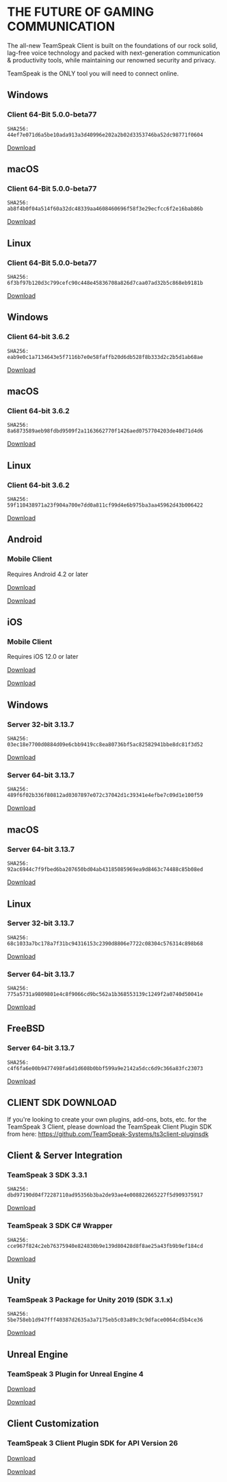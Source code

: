 THE FUTURE OF GAMING COMMUNICATION
==========

The all-new TeamSpeak Client is built on the foundations of our rock solid, lag-free voice technology and packed with next-generation communication & productivity tools, while maintaining our renowned security and privacy.

TeamSpeak is the ONLY tool you will need to connect online.

 Windows
----------

###  Client 64-Bit  5.0.0-beta77  ###

```
SHA256: 44ef7e071d6a5be10ada913a3d40996e202a2b02d3353746ba52dc98771f0604
```

[Download](https://files.teamspeak-services.com/pre_releases/client/5.0.0-beta77/teamspeak-client.msi)

 macOS
----------

###  Client 64-Bit  5.0.0-beta77  ###

```
SHA256: ab8f4b0f04a514f60a32dc48339aa4608460696f58f3e29ecfcc6f2e16bab86b
```

[Download](https://files.teamspeak-services.com/pre_releases/client/5.0.0-beta77/teamspeak-client.dmg)

 Linux
----------

###  Client 64-Bit  5.0.0-beta77  ###

```
SHA256: 6f3bf97b120d3c799cefc90c448e45836708a826d7caa07ad32b5c868eb9181b
```

[Download](https://files.teamspeak-services.com/pre_releases/client/5.0.0-beta77/teamspeak-client.tar.gz)

 Windows
----------

###  Client 64-bit  3.6.2  ###

```
SHA256: eab9e0c1a7134643e5f7116b7e0e58faffb20d6db528f8b333d2c2b5d1ab68ae
```

[Download](https://files.teamspeak-services.com/releases/client/3.6.2/TeamSpeak3-Client-win64-3.6.2.exe)

 macOS
----------

###  Client 64-bit  3.6.2  ###

```
SHA256: 8a6873589aeb98fdbd9509f2a1163662770f1426aed0757704203de40d71d4d6
```

[Download](https://files.teamspeak-services.com/releases/client/3.6.2/TeamSpeak3-Client-macosx-3.6.2.dmg)

 Linux
----------

###  Client 64-bit  3.6.2  ###

```
SHA256: 59f110438971a23f904a700e7dd0a811cf99d4e6b975ba3aa45962d43b006422
```

[Download](https://files.teamspeak-services.com/releases/client/3.6.2/TeamSpeak3-Client-linux_amd64-3.6.2.run)

 Android
----------

###  Mobile Client  ###

Requires Android 4.2 or later

[Download](https://play.google.com/store/apps/details?id=com.teamspeak.ts3client)

[Download](https://play.google.com/store/apps/details?id=com.teamspeak.ts3client)

 iOS
----------

###  Mobile Client  ###

Requires iOS 12.0 or later

[Download](https://itunes.apple.com/app/teamspeak-3/id577628510)

[Download](https://itunes.apple.com/app/teamspeak-3/id577628510)

 Windows
----------

###  Server 32-bit  3.13.7  ###

```
SHA256: 03ec18e7700d0884d09e6cbb9419cc8ea80736bf5ac82582941bbe8dc81f3d52
```

[Download](https://files.teamspeak-services.com/releases/server/3.13.7/teamspeak3-server_win32-3.13.7.zip)

###  Server 64-bit  3.13.7  ###

```
SHA256: 489f6f02b336f80812ad0307897e072c37042d1c39341e4efbe7c09d1e100f59
```

[Download](https://files.teamspeak-services.com/releases/server/3.13.7/teamspeak3-server_win64-3.13.7.zip)

 macOS
----------

###  Server 64-bit  3.13.7  ###

```
SHA256: 92ac6944c7f9fbed6ba207650bd04ab43185085969ea9d8463c74488c85b08ed
```

[Download](https://files.teamspeak-services.com/releases/server/3.13.7/teamspeak3-server_mac-3.13.7.zip)

 Linux
----------

###  Server 32-bit  3.13.7  ###

```
SHA256: 68c1033a7bc178a7f31bc94316153c2390d8806e7722c08304c576314c898b68
```

[Download](https://files.teamspeak-services.com/releases/server/3.13.7/teamspeak3-server_linux_x86-3.13.7.tar.bz2)

###  Server 64-bit  3.13.7  ###

```
SHA256: 775a5731a9809801e4c8f9066cd9bc562a1b368553139c1249f2a0740d50041e
```

[Download](https://files.teamspeak-services.com/releases/server/3.13.7/teamspeak3-server_linux_amd64-3.13.7.tar.bz2)

 FreeBSD
----------

###  Server 64-bit  3.13.7  ###

```
SHA256: c4f6fa6e00b9477498fa6d1d608b0bbf599a9e2142a5dcc6d9c366a83fc23073
```

[Download](https://files.teamspeak-services.com/releases/server/3.13.7/teamspeak3-server_freebsd_amd64-3.13.7.tar.bz2)

CLIENT SDK DOWNLOAD
----------

 If you're looking to create your own plugins, add-ons, bots, etc. for the TeamSpeak 3 Client, please download the TeamSpeak Client Plugin SDK from here:
<https://github.com/TeamSpeak-Systems/ts3client-pluginsdk>

 Client & Server Integration
----------

###  TeamSpeak 3 SDK  3.3.1  ###

```
SHA256: dbd97190d04f72287110ad95356b3ba2de93ae4e008822665227f5d909375917
```

[Download](https://files.teamspeak-services.com/releases/sdk/3.3.1/ts_sdk_3.3.1.zip)

###  TeamSpeak 3 SDK  C# Wrapper  ###

```
SHA256: cce967f824c2eb76375940e824830b9e139d80428d8f8ae25a43fb9b9ef184cd
```

[Download](https://files.teamspeak-services.com/releases/sdk/csharp_sdk/ts3_sdk_dotNet_0.2.zip)

 Unity
----------

###  TeamSpeak 3 Package  for Unity 2019 (SDK 3.1.x)  ###

```
SHA256: 5be758eb1d947fff40387d2635a3a7175eb5c03a89c3c9dface0064cd5b4ce36
```

[Download](https://files.teamspeak-services.com/releases/sdk/3.1.0/teamspeak_sdk_3.1.0_2020_10_29_Unity_2019.4.12f1.unitypackage)

 Unreal Engine
----------

###  TeamSpeak 3 Plugin  for Unreal Engine 4  ###

[Download](https://github.com/TeamSpeak-Systems/ts3_sdk_unreal_engine4)

[Download](https://github.com/TeamSpeak-Systems/ts3_sdk_unreal_engine4)

 Client Customization
----------

###  TeamSpeak 3 Client Plugin SDK  for API Version 26  ###

[Download](https://github.com/teamspeak/ts3client-pluginsdk)

[Download](https://github.com/teamspeak/ts3client-pluginsdk)
